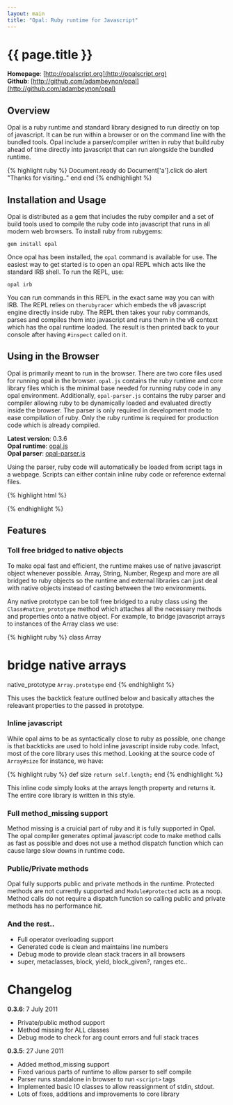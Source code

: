 ```yaml
---
layout: main
title: "Opal: Ruby runtime for Javascript"
---
```


{{ page.title }}
=====

**Homepage**:      [http://opalscript.org](http://opalscript.org)  
**Github**:
[http://github.com/adambeynon/opal](http://github.com/adambeynon/opal)  

Overview
--------

Opal is a ruby runtime and standard library designed to run directly on
top of javascript. It can be run within a browser or on the command line
with the bundled tools. Opal include a parser/compiler written in ruby
that build ruby ahead of time directly into javascript that can run
alongside the bundled runtime.

{% highlight ruby %}
Document.ready do
  Document['a'].click do
    alert "Thanks for visiting.."
  end
end
{% endhighlight %}

Installation and Usage
----------------------

Opal is distributed as a gem that includes the ruby compiler and a set
of build tools used to compile the ruby code into javascript that runs
in all modern web browsers. To install ruby from rubygems:

    gem install opal

Once opal has been installed, the `opal` command is available for use.
The easiest way to get started is to open an opal REPL which acts like
the standard IRB shell. To run the REPL, use:

    opal irb

You can run commands in this REPL in the exact same way you can with
IRB. The REPL relies on `therubyracer` which embeds the v8 javascript
engine directly inside ruby. The REPL then takes your ruby commands,
parses and compiles them into javascript and runs them in the v8 context
which has the opal runtime loaded. The result is then printed back to
your console after having `#inspect` called on it.

Using in the Browser
--------------------

Opal is primarily meant to run in the browser. There are two core files
used for running opal in the browser. `opal.js` contains the ruby
runtime and core library files which is the minimal base needed for
running ruby code in any opal environment. Additionally,
`opal-parser.js` contains the ruby parser and compiler allowing ruby to
be dynamically loaded and evaluated directly inside the browser. The
parser is only required in development mode to ease compilation of ruby.
Only the ruby runtime is required for production code which is already
compiled.

**Latest version**:  0.3.6  
**Opal runtime**: [opal.js](js/opal.js)  
**Opal parser**: [opal-parser.js](js/opal-parser.js)  

Using the parser, ruby code will automatically be loaded from script
tags in a webpage. Scripts can either contain inline ruby code or
reference external files.

{% highlight html %}
<!doctype html>
<html>
<head>
  <title>Opal demo</title>
</head>
<body>
  <script src="opal.js"></script>
  <script src="opal-parser.js"></script>

  <script type="text/ruby">
    [1, 2, 3, 4].each { |a| puts a }
  </script>

</body>
</html>
{% endhighlight %}

Features
--------

### Toll free bridged to native objects

To make opal fast and efficient, the runtime makes use of native
javascript object whenever possible. Array, String, Number, Regexp and
more are all bridged to ruby objects so the runtime and external
libraries can just deal with native objects instead of casting between
the two environments.

Any native prototype can be toll free bridged to a ruby class using the
`Class#native_prototype` method which attaches all the necessary methods
and properties onto a native object. For example, to bridge javascript
arrays to instances of the Array class we use:

{% highlight ruby %}
class Array
  # bridge native arrays
  native_prototype `Array.prototype`
end
{% endhighlight %}

This uses the backtick feature outlined below and basically attaches the
releavant properties to the passed in prototype.

### Inline javascript

While opal aims to be as syntactically close to ruby as possible, one
change is that backticks are used to hold inline javascript inside ruby
code. Infact, most of the core library uses this method. Looking at the
source code of `Array#size` for instance, we have:

{% highlight ruby %}
def size
  `return self.length;`
end
{% endhighlight %}

This inline code simply looks at the arrays length property and returns
it. The entire core library is written in this style.

### Full method\_missing support

Method missing is a cruicial part of ruby and it is fully supported in
Opal. The opal compiler generates optimal javascript code to make method
calls as fast as possible and does not use a method dispatch function
which can cause large slow downs in runtime code.

### Public/Private methods

Opal fully supports public and private methods in the runtime. Protected
methods are not currently supported and `Module#protected` acts as a
noop. Method calls do not require a dispatch function so calling public
and private methods has no performance hit.

### And the rest..

* Full operator overloading support
* Generated code is clean and maintains line numbers
* Debug mode to provide clean stack tracers in all browsers
* super, metaclasses, block, yield, block\_given?, ranges etc..

Changelog
=========

**0.3.6**: 7 July 2011

* Private/public method support
* Method missing for ALL classes
* Debug mode to check for arg count errors and full stack traces

**0.3.5**: 27 June 2011

* Added method\_missing support
* Fixed various parts of runtime to allow parser to self compile
* Parser runs standalone in browser to run `<script>` tags
* Implemented basic IO classes to allow reassignment of stdin, stdout.
* Lots of fixes, additions and improvements to core library


